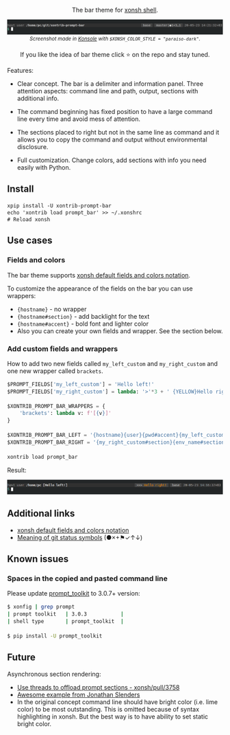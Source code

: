 <p align="center">  
The bar theme for <a href="https://xon.sh">xonsh shell</a>.
</p>

<p align="center">  
<img src='https://raw.githubusercontent.com/anki-code/xontrib-prompt-bar/master/static/Demo.png' alt='[Demo]'>
<sup><i>Screenshot made in <a href="https://konsole.kde.org/">Konsole</a> with <code>$XONSH_COLOR_STYLE = "paraiso-dark"</code>.</i></sup>
</p>

<p align="center">  
If you like the idea of bar theme click ⭐ on the repo and stay tuned.
</p>

Features:

* Clear concept. The bar is a delimiter and information panel. Three attention aspects: command line and path, output, sections with additional info.

* The command beginning has fixed position to have a large command line every time and avoid mess of attention.

* The sections placed to right but not in the same line as command and it allows you to copy the command and output without environmental disclosure.

* Full customization. Change colors, add sections with info you need easily with Python.


## Install
```
xpip install -U xontrib-prompt-bar
echo 'xontrib load prompt_bar' >> ~/.xonshrc
# Reload xonsh
```

## Use cases

### Fields and colors
The bar theme supports [xonsh default fields and colors notation](https://xon.sh/tutorial.html#customizing-the-prompt).

To customize the appearance of the fields on the bar you can use wrappers:
* `{hostname}` - no wrapper
* `{hostname#section}` - add backlight for the text
* `{hostname#accent}` - bold font and lighter color
* Also you can create your own fields and wrapper. See the section below.

### Add custom fields and wrappers
How to add two new fields called `my_left_custom` and `my_right_custom` and one new wrapper called `brackets`.
```python
$PROMPT_FIELDS['my_left_custom'] = 'Hello left!'
$PROMPT_FIELDS['my_right_custom'] = lambda: '>'*3 + ' {YELLOW}Hello right!'

$XONTRIB_PROMPT_BAR_WRAPPERS = {
    'brackets': lambda v: f'[{v}]'
}

$XONTRIB_PROMPT_BAR_LEFT = '{hostname}{user}{pwd#accent}{my_left_custom#brackets}'
$XONTRIB_PROMPT_BAR_RIGHT = '{my_right_custom#section}{env_name#section}{gitstatus_noc#section}{date_time_tz}'

xontrib load prompt_bar
```
Result:

<img src='https://raw.githubusercontent.com/anki-code/xontrib-prompt-bar/master/static/Demo-custom.png' alt='[Demo custom fields]'>

## Additional links
* [xonsh default fields and colors notation](https://xon.sh/tutorial.html#customizing-the-prompt)
* [Meaning of git status symbols](https://xon.sh/envvars.html#xonsh-gitstatus) (●×+⚑✓↑↓)

## Known issues
### Spaces in the copied and pasted command line
Please update [prompt_toolkit](https://github.com/prompt-toolkit/python-prompt-toolkit) to 3.0.7+ version:
```bash
$ xonfig | grep prompt
| prompt toolkit   | 3.0.3           |
| shell type       | prompt_toolkit  |

$ pip install -U prompt_toolkit
```

## Future
Asynchronous section rendering:
* [Use threads to offload prompt sections - xonsh/pull/3758](https://github.com/xonsh/xonsh/pull/3758)
* [Awesome example from Jonathan Slenders](https://github.com/prompt-toolkit/python-prompt-toolkit/blob/master/examples/prompts/fancy-zsh-prompt.py)
* In the original concept command line should have bright color (i.e. lime color) to be most outstanding. This is omitted because of syntax highlighting in xonsh. But the best way is to have ability to set static bright color.
